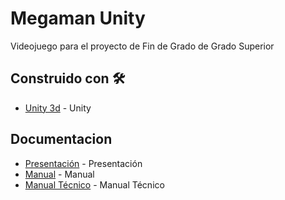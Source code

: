 # Megaman Unity

Videojuego para el proyecto de Fin de Grado de Grado Superior

## Construido con 🛠️ 


* [Unity 3d](https://unity.com/es) - Unity



## Documentacion

* [Presentación](https://docs.google.com/presentation/d/17Buy8wdqwwGYVak7gZaOCK1XHjTFXTh2rf2poZJfESI/edit?usp=sharing) - Presentación
* [Manual](https://drive.google.com/file/d/1sKRM4psIrq699oCPZ9d4JZz9Gshel035/view?usp=sharing) - Manual
* [Manual Técnico](https://drive.google.com/file/d/1sOYmVoHPvqWoRdoV8Ik8ALW1ORS4M8EL/view?usp=sharing) - Manual Técnico

